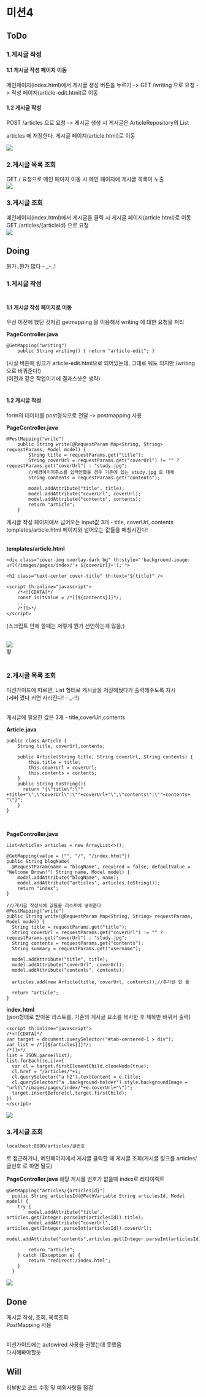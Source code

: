 미션4
=========

## ToDo
### 1.게시글 작성

#### 1.1 게시글 작성 페이지 이동
메인페이지(index.html)에서 게시글 생성 버튼을 누르기
-> GET /writing 으로 요청 -> 작성 페이지(article-edit.html)로 이동<br>

#### 1.2 게시글 작성
POST /articles 으로 요청 -> 게시글 생성 시 게시글은 ArticleRepository의 List<Article> articles 에 저장한다.
게시글 페이지(article.html)로 이동

<img src="https://github.com/butomop/studyLog/blob/05a45646bafae32f4b0d98698b32fa10d42f2b4d/4/0.PNG"><br>

### 2.게시글 목록 조회
GET /  요청으로 메인 페이지 이동 시 메인 페이지에 게시글 목록이 노출<br>
<img src="https://github.com/butomop/studyLog/blob/master/4/1.PNG"><br>

### 3.게시글 조회
메인페이지(index.html)에서 게시글을 클릭 시 게시글 페이지(article.html)로 이동<br>
GET /articles/{articleId} 으로 요청<br>
<img src="https://github.com/butomop/studyLog/blob/5a82efeead1f0b29416e2baca8dd2153101d8913/4/2.PNG"><br>

## Doing
뭔가..뭔가 많다 - _-..!

### 1.게시글 작성<br><br>
#### 1.1 게시글 작성 페이지로 이동
우선 이전에 했던 것처럼 getmapping 을 이용해서 writing 에 대한 요청을 처리<br>

**PageController.java**
```
@GetMapping("writing")
    public String writing() { return "article-edit"; }
```
(사실 버튼에 링크가 article-edit.html으로 되어있는데, 그대로 둬도 되지만 /writing 으로 바꿔준다!)<br>
(이전과 같은 작업이기에 결과스샷은 생략)<br><br>

#### 1.2 게시글 작성
form의 데이터를 post형식으로 전달 -> postmapping 사용<br>

**PageController.java**
```
@PostMapping("write")
    public String write(@RequestParam Map<String, String> requestParams, Model model) {
        String title = requestParams.get("title");
        String coverUrl = requestParams.get("coverUrl") != "" ? requestParams.get("coverUrl") : "study.jpg";
        //배경이미지주소를 입력안했을 경우 기존에 있는 study.jpg 로 대체
        String contents = requestParams.get("contents");
        
        model.addAttribute("title", title);
        model.addAttribute("coverUrl", coverUrl);
        model.addAttribute("contents", contents);
        return "article";
    }
 ```
 
 게시글 작성 페이지에서 넘어오는 input값 3개 - title, coverUrl, contents<br>
 templates/article.html 페이지와 넘어오는 값들을 매칭시킨다!<br><br>
 
**templates/article.html** 
```
<div class="cover-img overlay-dark bg" th:style="'background-image: url(/images/pages/index/'+ ${coverUrl}+');'">
```
```
<h1 class="text-center cover-title" th:text="${title}" />
```
```
<script th:inline="javascript">
    /*<![CDATA[*/
    const initValue = /*[[${contents}]]*/;
    ...
    /*]]>*/
</script>
```
(스크립트 안에 쓸때는 저렇게 뭔가 선언하는게 많음;)<br><br>

<img src="https://github.com/butomop/studyLog/blob/master/4/3.PNG"><br>
뙇<br><br>

### 2.게시글 목록 조회
미션가이드에 따르면, List 형태로 게시글을 저장해뒀다가 출력해주도록 지시<br>
(서버 껐다 키면 사라진다! - _-!!)<br><br>

게시글에 필요한 값은 3개 - title,coverUrl,contents<br>

**Article.java**
```
public class Article {
    String title, coverUrl,contents;

    public Article(String title, String coverUrl, String contents) {
        this.title = title;
        this.coverUrl = coverUrl;
        this.contents = contents;
    }
    public String toString(){
      return "{\"title\":\"" +title+"\",\"coverUrl\":\""+coverUrl+"\",\"contents\":\""+contents+ "\"}";
    }
}
```
<br>


**PageController.java**
```
List<Article> articles = new ArrayList<>();

@GetMapping(value = {"", "/", "/index.html"})
public String blogName(
  @RequestParam(name = "blogName", required = false, defaultValue = "Welcome Brown!") String name, Model model) {
    model.addAttribute("blogName", name);
    model.addAttribute("articles", articles.toString());
    return "index";
}

///게시글 작성시에 값들을 리스트에 넣어준다
@PostMapping("write")
public String write(@RequestParam Map<String, String> requestParams, Model model) {
  String title = requestParams.get("title");
  String coverUrl = requestParams.get("coverUrl") != "" ? requestParams.get("coverUrl") : "study.jpg";
  String contents = requestParams.get("contents");
  String summary = requestParams.get("username");

  model.addAttribute("title", title);
  model.addAttribute("coverUrl", coverUrl);
  model.addAttribute("contents", contents);
  
  articles.add(new Article(title, coverUrl, contents));//추가된 한 줄

  return "article";
}

```

**index.html** <br>
(json형태로 받아온 리스트를, 기존의 게시글 요소를 복사한 후 제목만 바꿔서 출력)
```
<script th:inline="javascript">
/*<![CDATA[*/
var target = document.querySelector("#tab-centered-1 > div");
var list = /*[[${articles}]]*/;
/*]]>*/
list = JSON.parse(list);
list.forEach((e,i)=>{
  var cl = target.firstElementChild.cloneNode(true);
  cl.href = "/articles/"+i;
  cl.querySelector("a h2").textContent = e.title;
  cl.querySelector("a .background-holder").style.backgroundImage = "url(\"/images/pages/index/"+e.coverUrl+"\")";
  target.insertBefore(cl,target.firstChild);
})
</script>
```


<img src="https://github.com/butomop/studyLog/blob/master/4/4.PNG"><br>

### 3.게시글 조회
```
localhost:8080/articles/글번호
```
로 접근하거나, 메인페이지에서 게시글 클릭할 때 게시글 조회(게시글 링크를 articles/글번호 로 하면 될듯)

**PageController.java**
해당 게시물 번호가 없을때 index로 리다이렉트
```
@GetMapping("articles/{articlesId}")
  public String articlesId(@PathVariable String articlesId, Model model) {
    try {
        model.addAttribute("title", articles.get(Integer.parseInt(articlesId)).title);
        model.addAttribute("coverUrl", articles.get(Integer.parseInt(articlesId)).coverUrl);
        model.addAttribute("contents",articles.get(Integer.parseInt(articlesId)).contents);
        
        return "article";
    } catch (Exception e) {
        return "redirect:/index.html";
    }
  }
```

<img src="https://github.com/butomop/studyLog/blob/master/4/5.PNG"><br>

## Done
게시글 작성, 조회, 목록조회<br>
PostMapping 사용<br><br>

미션가이드에는 autowired 사용을 권했는데 못했음<br>
다시해봐야할듯

## Will
리뷰받고 코드 수정 및 예외사항들 점검<br>
